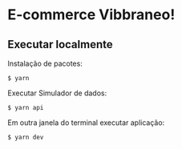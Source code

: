 # E-commerce Vibbraneo!

## Executar localmente

Instalação de pacotes: 

```
$ yarn 
```

Executar Simulador de dados: 

```
$ yarn api
```

Em outra janela do terminal executar aplicação: 

```
$ yarn dev
```
